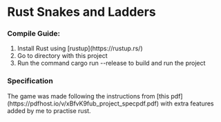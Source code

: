 <h1>Rust Snakes and Ladders</h1>
<h3>Compile Guide:</h3>
<ol>
    <li>Install Rust using [rustup](https://rustup.rs/)</li>
    <li>Go to directory with this project</li>
    <li>Run the command cargo run --release to build and run the project</li>
</ol>

<h3>Specification</h3>
The game was made following the instructions from [this pdf](https://pdfhost.io/v/xBfvK9fub_project_specpdf.pdf) 
with extra features<br>added by me to practise rust.